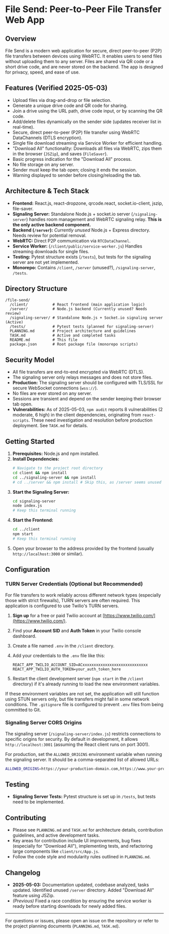 # File Send: Peer-to-Peer File Transfer Web App

## Overview

File Send is a modern web application for secure, direct peer-to-peer (P2P) file transfers between devices using WebRTC. It enables users to send files without uploading them to any server. Files are shared via QR code or a short drive code, and are never stored on the backend. The app is designed for privacy, speed, and ease of use.

## Features (Verified 2025-05-03)

- Upload files via drag-and-drop or file selection.
- Generate a unique drive code and QR code for sharing.
- Join a drive using the URL path, drive code input, or by scanning the QR code.
- Add/delete files dynamically on the sender side (updates receiver list in real-time).
- Secure, direct peer-to-peer (P2P) file transfer using WebRTC DataChannels (DTLS encryption).
- Single file download streaming via Service Worker for efficient handling.
- "Download All" functionality: Downloads all files via WebRTC, zips them in the browser (`JSZip`), and saves (`FileSaver`).
- Basic progress indication for the "Download All" process.
- No file storage on any server.
- Sender must keep the tab open; closing it ends the session.
- Warning displayed to sender before closing/reloading the tab.

## Architecture & Tech Stack

- **Frontend:** React.js, react-dropzone, qrcode.react, socket.io-client, jszip, file-saver.
- **Signaling Server:** Standalone Node.js + socket.io server (`/signaling-server`) handles room management and WebRTC signaling relay. **This is the only active backend component.**
- **Backend (`/server`):** _Currently unused_ Node.js + Express directory. Needs review for potential removal.
- **WebRTC:** Direct P2P communication via `RTCDataChannel`.
- **Service Worker:** (`/client/public/service-worker.js`) Handles streaming downloads for single files.
- **Testing:** Pytest structure exists (`/tests`), but tests for the signaling server are not yet implemented.
- **Monorepo:** Contains `/client`, `/server` (unused?), `/signaling-server`, `/tests`.

## Directory Structure

```
/file-send/
  /client/           # React frontend (main application logic)
  /server/           # Node.js backend (Currently unused? Needs review)
  /signaling-server/ # Standalone Node.js + Socket.io signaling server (Active)
  /tests/            # Pytest tests (planned for signaling-server)
  PLANNING.md        # Project architecture and guidelines
  TASK.md            # Active and completed tasks
  README.md          # This file
  package.json       # Root package file (monorepo scripts)
```

## Security Model

- All file transfers are end-to-end encrypted via WebRTC (DTLS).
- The signaling server only relays messages and does not store files.
- **Production:** The signaling server should be configured with TLS/SSL for secure WebSocket connections (`wss://`).
- No files are ever stored on any server.
- Sessions are transient and depend on the sender keeping their browser tab open.
- **Vulnerabilities:** As of 2025-05-03, `npm audit` reports 8 vulnerabilities (2 moderate, 6 high) in the client dependencies, originating from `react-scripts`. These need investigation and resolution before production deployment. See `TASK.md` for details.

## Getting Started

1.  **Prerequisites:** Node.js and npm installed.
2.  **Install Dependencies:**
    ```sh
    # Navigate to the project root directory
    cd client && npm install
    cd ../signaling-server && npm install
    # cd ../server && npm install # Skip this, as /server seems unused
    ```
3.  **Start the Signaling Server:**
    ```sh
    cd signaling-server
    node index.js
    # Keep this terminal running
    ```
4.  **Start the Frontend:**
    ```sh
    cd ../client
    npm start
    # Keep this terminal running
    ```
5.  Open your browser to the address provided by the frontend (usually `http://localhost:3000` or similar).

## Configuration

### TURN Server Credentials (Optional but Recommended)

For file transfers to work reliably across different network types (especially those with strict firewalls), TURN servers are often required. This application is configured to use Twilio's TURN servers.

1.  **Sign up** for a free or paid Twilio account at [https://www.twilio.com/](https://www.twilio.com/).
2.  Find your **Account SID** and **Auth Token** in your Twilio console dashboard.
3.  Create a file named `.env` in the `/client` directory.
4.  Add your credentials to the `.env` file like this:

    ```dotenv
    REACT_APP_TWILIO_ACCOUNT_SID=ACxxxxxxxxxxxxxxxxxxxxxxxxxxxxx
    REACT_APP_TWILIO_AUTH_TOKEN=your_auth_token_here
    ```

5.  Restart the client development server (`npm start` in the `/client` directory) if it's already running to load the new environment variables.

If these environment variables are not set, the application will still function using STUN servers only, but file transfers might fail in some network conditions. The `.gitignore` file is configured to prevent `.env` files from being committed to Git.

### Signaling Server CORS Origins

The signaling server (`/signaling-server/index.js`) restricts connections to specific origins for security. By default in development, it allows `http://localhost:3001` (assuming the React client runs on port 3001).

For production, set the `ALLOWED_ORIGINS` environment variable when running the signaling server. It should be a comma-separated list of allowed URLs:

```bash
ALLOWED_ORIGINS=https://your-production-domain.com,https://www.your-production-domain.com node index.js
```
## Testing

- **Signaling Server Tests:** Pytest structure is set up in `/tests`, but tests need to be implemented.

## Contributing

- Please see `PLANNING.md` and `TASK.md` for architecture details, contribution guidelines, and active development tasks.
- Key areas for contribution include UI improvements, bug fixes (especially for "Download All"), implementing tests, and refactoring large components like `client/src/App.js`.
- Follow the code style and modularity rules outlined in `PLANNING.md`.

## Changelog

- **2025-05-03:** Documentation updated, codebase analyzed, tasks updated. Identified unused `/server` directory. Added "Download All" feature using JSZip.
- _(Previous)_ Fixed a race condition by ensuring the service worker is ready before starting downloads for newly added files.

---

For questions or issues, please open an issue on the repository or refer to the project planning documents (`PLANNING.md`, `TASK.md`).
